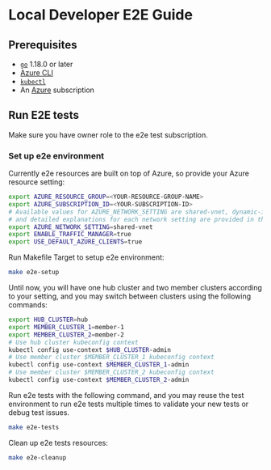 # Local Developer E2E Guide

## Prerequisites

- [`go`](https://golang.org/dl) 1.18.0 or later
- [Azure CLI](https://docs.microsoft.com/en-us/cli/azure/)
- [`kubectl`](https://kubernetes.io/docs/tasks/tools/install-kubectl/)
- An [Azure](https://azure.microsoft.com/en-us/) subscription

## Run E2E tests

Make sure you have owner role to the e2e test subscription.

### Set up e2e environment

Currently e2e resources are built on top of Azure, so provide your Azure resource setting:

```bash
export AZURE_RESOURCE_GROUP=<YOUR-RESOURCE-GROUP-NAME>
export AZURE_SUBSCRIPTION_ID=<YOUR-SUBSCRIPTION-ID>
# Available values for AZURE_NETWORK_SETTING are shared-vnet, dynamic-ip-allocation and peered-vnet,
# and detailed explanations for each network setting are provided in the scripts under folder "test/scripts".
export AZURE_NETWORK_SETTING=shared-vnet
export ENABLE_TRAFFIC_MANAGER=true
export USE_DEFAULT_AZURE_CLIENTS=true
```

Run Makefile Target to setup e2e environment:

```bash
make e2e-setup
```

Until now, you will have one hub cluster and two member clusters according to your setting, and you may switch between clusters using the following commands:

```bash
export HUB_CLUSTER=hub
export MEMBER_CLUSTER_1=member-1
export MEMBER_CLUSTER_2=member-2
# Use hub cluster kubeconfig context
kubectl config use-context $HUB_CLUSTER-admin
# Use member cluster $MEMBER_CLUSTER_1 kubeconfig context
kubectl config use-context $MEMBER_CLUSTER_1-admin
# Use member cluster $MEMBER_CLUSTER_2 kubeconfig context
kubectl config use-context $MEMBER_CLUSTER_2-admin
```

Run e2e tests with the following command, and you may reuse the test environment to run e2e tests multiple times to validate your new tests or debug test issues.

```bash
make e2e-tests
```

Clean up  e2e tests resources:

```bash
make e2e-cleanup
```
